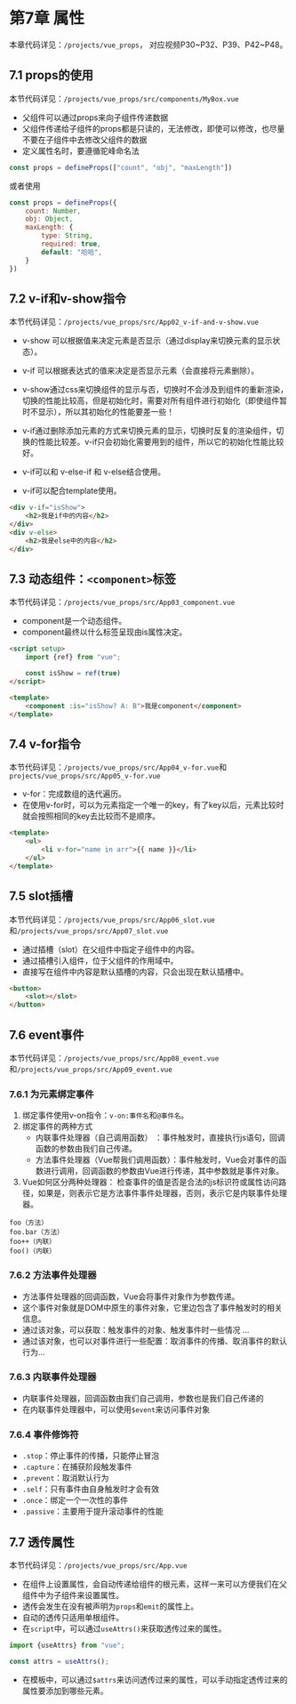 # 第7章 属性

本章代码详见：`/projects/vue_props`， 对应视频P30\~P32、P39、P42\~P48。

## 7.1 props的使用

本节代码详见：`/projects/vue_props/src/components/MyBox.vue`

- 父组件可以通过props来向子组件传递数据
- 父组件传递给子组件的props都是只读的，无法修改，即使可以修改，也尽量不要在子组件中去修改父组件的数据
- 定义属性名时，要遵循驼峰命名法

```javascript
const props = defineProps(["count", "obj", "maxLength"])
```

或者使用

```javascript
const props = defineProps({
    count: Number,
    obj: Object,
    maxLength: {
        type: String,
        required: true,
        default: "哈哈",
    }
})
```

## 7.2 v-if和v-show指令

本节代码详见：`/projects/vue_props/src/App02_v-if-and-v-show.vue`

- v-show 可以根据值来决定元素是否显示（通过display来切换元素的显示状态）。
- v-if 可以根据表达式的值来决定是否显示元素（会直接将元素删除）。

- v-show通过css来切换组件的显示与否，切换时不会涉及到组件的重新渲染，切换的性能比较高，但是初始化时，需要对所有组件进行初始化（即使组件暂时不显示），所以其初始化的性能要差一些！
- v-if通过删除添加元素的方式来切换元素的显示，切换时反复的渲染组件，切换的性能比较差。v-if只会初始化需要用到的组件，所以它的初始化性能比较好。
- v-if可以和 v-else-if 和 v-else结合使用。
- v-if可以配合template使用。

```html
<div v-if="isShow">
    <h2>我是if中的内容</h2>
</div>
<div v-else>
    <h2>我是else中的内容</h2>
</div>
```

## 7.3 动态组件：`<component>`标签

本节代码详见：`/projects/vue_props/src/App03_component.vue`

- component是一个动态组件。
- component最终以什么标签呈现由is属性决定。

```html
<script setup>
    import {ref} from "vue";

    const isShow = ref(true)
</script>

<template>
    <component :is="isShow? A: B">我是component</component>
</template>
```

## 7.4 v-for指令

本节代码详见：`/projects/vue_props/src/App04_v-for.vue`和`projects/vue_props/src/App05_v-for.vue`

- v-for：完成数组的迭代遍历。
- 在使用v-for时，可以为元素指定一个唯一的key，有了key以后，元素比较时就会按照相同的key去比较而不是顺序。

```html
<template>
    <ul>
        <li v-for="name in arr">{{ name }}</li>
    </ul>
</template>
```

## 7.5 slot插槽

本节代码详见：`/projects/vue_props/src/App06_slot.vue`和`/projects/vue_props/src/App07_slot.vue`

- 通过插槽（slot）在父组件中指定子组件中的内容。
- 通过插槽引入组件，位于父组件的作用域中。
- 直接写在组件中内容是默认插槽的内容，只会出现在默认插槽中。

```html
<button>
    <slot></slot>  
</button>
```
        
## 7.6 event事件

本节代码详见：`/projects/vue_props/src/App08_event.vue`和`/projects/vue_props/src/App09_event.vue`

### 7.6.1 为元素绑定事件

1. 绑定事件使用v-on指令：`v-on:事件名`和`@事件名`。
2. 绑定事件的两种方式
    - 内联事件处理器（自己调用函数） ：事件触发时，直接执行js语句，回调函数的参数由我们自己传递。
    - 方法事件处理器（Vue帮我们调用函数）：事件触发时，Vue会对事件的函数进行调用，回调函数的参数由Vue进行传递，其中参数就是事件对象。
3. Vue如何区分两种处理器： 检查事件的值是否是合法的js标识符或属性访问路径，如果是，则表示它是方法事件事件处理器，否则，表示它是内联事件处理器。
```text
foo（方法）
foo.bar（方法）
foo++（内联）
foo()（内联）
```

### 7.6.2 方法事件处理器                    

- 方法事件处理器的回调函数，Vue会将事件对象作为参数传递。
- 这个事件对象就是DOM中原生的事件对象，它里边包含了事件触发时的相关信息。
- 通过该对象，可以获取：触发事件的对象、触发事件时一些情况 ...
- 通过该对象，也可以对事件进行一些配置：取消事件的传播、取消事件的默认行为...

### 7.6.3 内联事件处理器

- 内联事件处理器，回调函数由我们自己调用，参数也是我们自己传递的
- 在内联事件处理器中，可以使用`$event`来访问事件对象

### 7.6.4 事件修饰符

- `.stop`：停止事件的传播，只能停止冒泡
- `.capture`：在捕获阶段触发事件
- `.prevent`：取消默认行为
- `.self`：只有事件由自身触发时才会有效
- `.once`：绑定一个一次性的事件
- `.passive`：主要用于提升滚动事件的性能

## 7.7 透传属性

本节代码详见：`/projects/vue_props/src/App.vue`

- 在组件上设置属性，会自动传递给组件的根元素，这样一来可以方便我们在父组件中为子组件来设置属性。
- 透传会发生在没有被声明为`props`和`emit`的属性上。
- 自动的透传只适用单根组件。 
- 在`script`中，可以通过`useAttrs()`来获取透传过来的属性。
```javascript
import {useAttrs} from "vue";

const attrs = useAttrs();
```

- 在模板中，可以通过`$attrs`来访问透传过来的属性，可以手动指定透传过来的属性要添加到哪些元素。
```javascript

```
